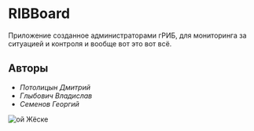 # RIBBoard
Приложение созданное администраторами гРИБ, для мониторинга за ситуацией и контроля и вообще вот это вот всё.

## Авторы
- *Потолицын Дмитрий*
- *Глыбович Владислав*
- *Семенов Георгий*

![ой Жёске](http://jegoteam.com/OyDjoske.png)
